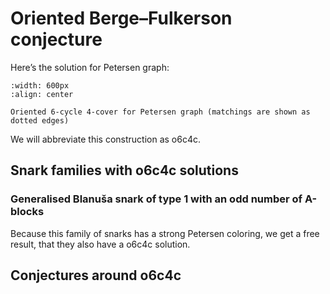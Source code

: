 # Oriented Berge&ndash;Fulkerson conjecture

Here’s the solution for Petersen graph:

```{figure} images/petersen_graph_o6c4c.png
:width: 600px
:align: center

Oriented 6-cycle 4-cover for Petersen graph (matchings are shown as dotted edges)
```

We will abbreviate this construction as o6c4c.

## Snark families with o6c4c solutions

### Generalised Blanuša snark of type 1 with an odd number of A-blocks

Because this family of snarks has a strong Petersen coloring, we get a free result, that they also have a o6c4c solution.

## Conjectures around o6c4c

